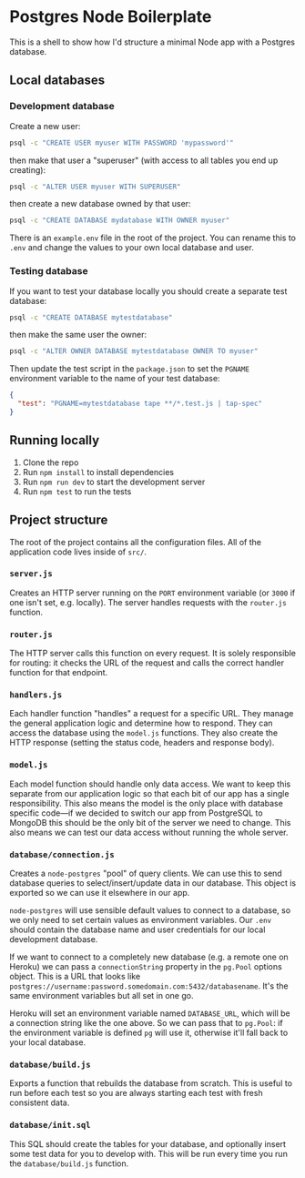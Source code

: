 # Postgres Node Boilerplate

This is a shell to show how I'd structure a minimal Node app with a Postgres database.

## Local databases

### Development database

Create a new user:

```sh
psql -c "CREATE USER myuser WITH PASSWORD 'mypassword'"
```

then make that user a "superuser" (with access to all tables you end up creating):

```sh
psql -c "ALTER USER myuser WITH SUPERUSER"
```

then create a new database owned by that user:

```sh
psql -c "CREATE DATABASE mydatabase WITH OWNER myuser"
```

There is an `example.env` file in the root of the project. You can rename this to `.env` and change the values to your own local database and user.

### Testing database

If you want to test your database locally you should create a separate test database:

```sh
psql -c "CREATE DATABASE mytestdatabase"
```

then make the same user the owner:

```sh
psql -c "ALTER OWNER DATABASE mytestdatabase OWNER TO myuser"
```

Then update the test script in the `package.json` to set the `PGNAME` environment variable to the name of your test database:

```json
{
  "test": "PGNAME=mytestdatabase tape **/*.test.js | tap-spec"
}
```

## Running locally

1. Clone the repo
1. Run `npm install` to install dependencies
1. Run `npm run dev` to start the development server
1. Run `npm test` to run the tests

## Project structure

The root of the project contains all the configuration files. All of the application code lives inside of `src/`.

### `server.js`

Creates an HTTP server running on the `PORT` environment variable (or `3000` if one isn't set, e.g. locally). The server handles requests with the `router.js` function.

### `router.js`

The HTTP server calls this function on every request. It is solely responsible for routing: it checks the URL of the request and calls the correct handler function for that endpoint.

### `handlers.js`

Each handler function "handles" a request for a specific URL. They manage the general application logic and determine how to respond. They can access the database using the `model.js` functions. They also create the HTTP response (setting the status code, headers and response body).

### `model.js`

Each model function should handle only data access. We want to keep this separate from our application logic so that each bit of our app has a single responsibility. This also means the model is the only place with database specific code—if we decided to switch our app from PostgreSQL to MongoDB this should be the only bit of the server we need to change. This also means we can test our data access without running the whole server.

### `database/connection.js`

Creates a `node-postgres` "pool" of query clients. We can use this to send database queries to select/insert/update data in our database. This object is exported so we can use it elsewhere in our app.

`node-postgres` will use sensible default values to connect to a database, so we only need to set certain values as environment variables. Our `.env` should contain the database name and user credentials for our local development database.

If we want to connect to a completely new database (e.g. a remote one on Heroku) we can pass a `connectionString` property in the `pg.Pool` options object. This is a URL that looks like `postgres://username:password.somedomain.com:5432/databasename`. It's the same environment variables but all set in one go.

Heroku will set an environment variable named `DATABASE_URL`, which will be a connection string like the one above. So we can pass that to `pg.Pool`: if the environment variable is defined `pg` will use it, otherwise it'll fall back to your local database.

### `database/build.js`

Exports a function that rebuilds the database from scratch. This is useful to run before each test so you are always starting each test with fresh consistent data.

### `database/init.sql`

This SQL should create the tables for your database, and optionally insert some test data for you to develop with. This will be run every time you run the `database/build.js` function.
